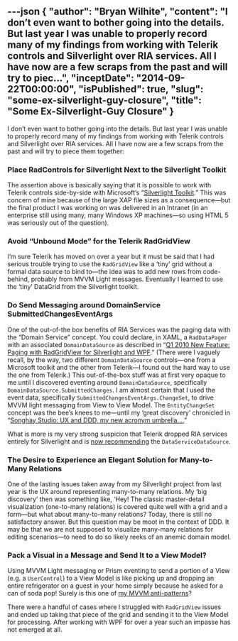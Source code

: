 ---json
{
  "author": "Bryan Wilhite",
  "content": "I don’t even want to bother going into the details. But last year I was unable to properly record many of my findings from working with Telerik controls and Silverlight over RIA services. All I have now are a few scraps from the past and will try to piec...",
  "inceptDate": "2014-09-22T00:00:00",
  "isPublished": true,
  "slug": "some-ex-silverlight-guy-closure",
  "title": "Some Ex-Silverlight-Guy Closure"
}
---

I don’t even want to bother going into the details. But last year I was unable to properly record many of my findings from working with Telerik controls and Silverlight over RIA services. All I have now are a few scraps from the past and will try to piece them together:

### Place RadControls for Silverlight Next to the Silverlight Toolkit

The assertion above is basically saying that it is possible to work with Telerik controls side-by-side with Microsoft’s “[Silverlight Toolkit](http://silverlight.codeplex.com/).” This was concern of mine because of the large XAP file sizes as a consequence—but the final product I was working on was delivered in an Intranet (in an enterprise still using many, many Windows XP machines—so using HTML 5 was seriously out of the question).

### Avoid “Unbound Mode” for the Telerik RadGridView 

I’m sure Telerik has moved on over a year but it must be said that I had serious trouble trying to use the `RadGridView` like a ‘tiny’ grid without a formal data source to bind to—the idea was to add new rows from code-behind, probably from MVVM Light messages. Eventually I learned to use the ‘tiny’ DataGrid from the Silverlight toolkit.

### Do Send Messaging around DomainService SubmittedChangesEventArgs

One of the out-of-the box benefits of RIA Services was the paging data with the “Domain Service” concept. You could declare, in XAML, a `RadDataPager` with an associated `DomainDataSource` as described in “[Q1 2010 New Feature: Paging with RadGridView for Silverlight and WPF](http://blogs.telerik.com/xamlteam/posts/10-03-10/q1-2010-new-feature-paging-with-radgridview-for-silverlight-and-wpf.aspx).” (There were I vaguely recall, by the way, two different `DomainDataSource` controls—one from a Microsoft toolkit and the other from Telerik—I found out the hard way to use the one from Telerik.) This out-of-the-box stuff was at first very opaque to me until I discovered eventing around `DomainDataSource`, specifically `DomainDataSource.SubmittedChanges`. I am almost certain that I used the event data, specifically `SubmittedChangesEventArgs.ChangeSet`, to drive MVVM light messaging from View to View Model. The `EntityChangeSet` concept was the bee’s knees to me—until my ‘great discovery’ chronicled in “[Songhay Studio: UX and DDD, my new acronym umbrella….](http://songhayblog.azurewebsites.net/Entry/Show/songhay-studio-ux-and-ddd-my-new-acronym-umbrella)”

What is more is my very strong suspicion that Telerik dropped RIA services entirely for Silverlight and is [now recommending](http://demos.telerik.com/silverlight/) the `DataServiceDataSource`.

### The Desire to Experience an Elegant Solution for Many-to-Many Relations 

One of the lasting issues taken away from my Silverlight project from last year is the UX around representing many-to-many relations. My ‘big discovery’ then was something like, ‘Hey! The classic master-detail visualization (one-to-many relations) is covered quite well with a grid and a form—but what about many-to-many relations? Today, there is still no satisfactory answer. But this question may be moot in the context of DDD. It may be that we are not supposed to visualize many-many relations for editing scenarios—to need to do so likely reeks of an anemic domain model.

### Pack a Visual in a Message and Send It to a View Model? 

Using MVVM Light messaging or Prism eventing to send a portion of a View (e.g. a `UserControl`) to a View Model is like picking up and dropping an entire refrigerator on a guest in your home simply because he asked for a can of soda pop! Surely is this one of [my MVVM anti-patterns](http://songhayblog.azurewebsites.net/Entry/Show/the-fat-getter-and-other-mvvm-anti-patterns)?

There were a handful of cases where I struggled with `RadGridView` issues and ended up taking that piece of the grid and sending it to the View Model for processing. After working with WPF for over a year such an impasse has not emerged at all.
